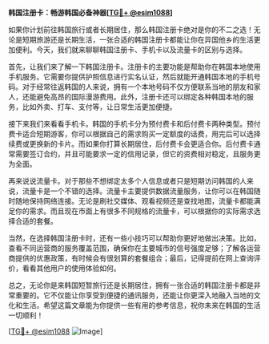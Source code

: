 **韩国注册卡：畅游韩国必备神器[[TG💪+ @esim1088](https://t.me/s/esim1088)]**

如果你计划前往韩国旅行或者长期居住，那么韩国注册卡绝对是你的不二之选！无论是短期旅游还是长期生活，一张合适的韩国注册卡都能让你在异国他乡的生活更加便利。今天，我们就来聊聊韩国注册卡、手机卡以及流量卡的区别与选择。

首先，让我们来了解一下韩国注册卡。注册卡的主要功能是帮助你在韩国本地使用手机服务。它需要你提供护照信息进行实名认证，然后就能开通韩国本地的手机号码。对于经常往返韩国的人来说，拥有一个本地号码不仅方便联系当地的朋友和家人，还能避免高昂的国际漫游费用。此外，注册卡还可以绑定各种韩国本地的服务，比如外卖、打车、支付等，让日常生活更加便捷。

接下来我们来看看手机卡。韩国的手机卡分为预付费卡和后付费卡两种类型。预付费卡适合短期游客，你可以根据自己的需求购买一定额度的话费，用完后可以选择续费或更换新的卡片。而如果你打算长期居住，后付费卡会更适合你。后付费卡通常需要签订合约，并且可能要求一定的信用记录，但它的资费相对稳定，且服务更为全面。

再来说说流量卡。对于那些不想绑定太多个人信息或者只是短期访问韩国的人来说，流量卡是一个不错的选择。流量卡主要提供数据流量服务，让你可以在韩国随时随地保持网络连接。无论是刷社交媒体、观看视频还是查找地图，流量卡都能满足你的需求。而且现在市面上有很多不同规格的流量卡，可以根据你的实际需求选择合适的套餐。

当然，在选择韩国注册卡时，还有一些小技巧可以帮助你更好地做出决策。比如，查看不同运营商的服务覆盖范围，确保你在主要城市的信号强度足够；了解各运营商提供的优惠政策，有时候会有很划算的套餐组合；最后，记得提前在网上查询评价，看看其他用户的使用体验如何。

总之，无论你是来韩国短暂旅行还是长期居住，拥有一张合适的韩国注册卡都是非常重要的。它不仅能让你享受到便捷的通讯服务，还能让你更深入地融入当地的文化和生活。希望这篇文章能为你提供一些有用的参考信息，祝你未来在韩国的生活一切顺利！

[[TG💪+ @esim1088](https://t.me/s/esim1088) ![Image](https://i.postimg.cc/4NQfJmqS/Snipaste-2025-05-13-00-14-12.png)]